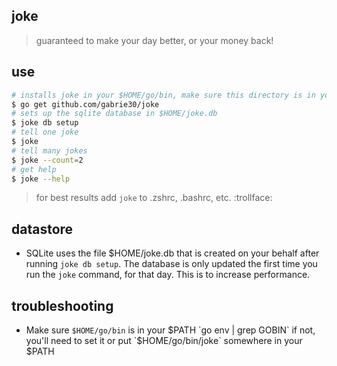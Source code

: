 ## joke

> guaranteed to make your day better, or your money back!

## use

```bash
# installs joke in your $HOME/go/bin, make sure this directory is in your $PATH
$ go get github.com/gabrie30/joke
# sets up the sqlite database in $HOME/joke.db
$ joke db setup
# tell one joke
$ joke
# tell many jokes
$ joke --count=2
# get help
$ joke --help
```

> for best results add `joke` to .zshrc, .bashrc, etc.  :trollface:

## datastore

- SQLite uses the file $HOME/joke.db that is created on your behalf after running `joke db setup`. The database is only updated the first time you run the `joke` command, for that day. This is to increase performance.

## troubleshooting

- Make sure `$HOME/go/bin` is in your $PATH `go env | grep GOBIN` if not, you'll need to set it or put `$HOME/go/bin/joke` somewhere in your $PATH
